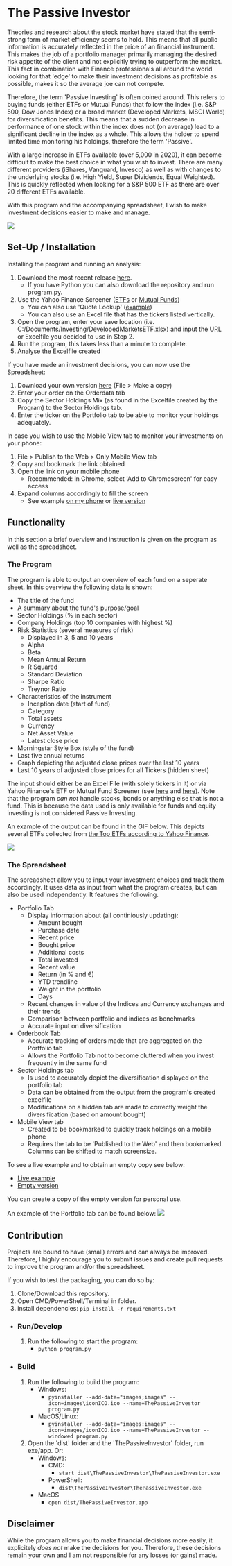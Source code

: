 # The Passive Investor

Theories and research about the stock market have stated that the semi-strong form of market efficiency seems to hold. This means that all public information is accurately reflected in the price of an financial instrument. This makes the job of a portfolio manager primarily managing the desired risk appetite of the client and not explicitly trying to outperform the market. This fact in combination with Finance professionals all around the world looking for that 'edge' to make their investment decisions as profitable as possible, makes it so the average joe can not compete.

Therefore, the term 'Passive Investing' is often coined around. This refers to buying funds (either ETFs or Mutual Funds) that follow the index (i.e. S&P 500, Dow Jones Index) or a broad market (Developed Markets, MSCI World) for diversification benefits. This means that a sudden decrease in performance of one stock within the index does not (on average) lead to a significant decline in the index as a whole. This allows the holder to spend limited time monitoring his holdings, therefore the term 'Passive'.

With a large increase in ETFs available (over 5,000 in 2020), it can become difficult to make the best choice in what you wish to invest. There are many different providers (iShares, Vanguard, Invesco) as well as with changes to the underlying stocks (i.e. High Yield, Super Dividends, Equal Weighted). This is quickly reflected when looking for a S&P 500 ETF as there are over 20 different ETFs available.

With this program and the accompanying spreadsheet, I wish to make investment decisions easier to make and manage.

![](Images/programExample.png)

## Set-Up / Installation
Installing the program and running an analysis:

1. Download the most recent release [here](https://github.com/JerBouma/ThePassiveInvestor/releases).
    * If you have Python you can also download the repository and run program.py.
2. Use the Yahoo Finance Screener ([ETFs](https://finance.yahoo.com/screener/etf/new) or [Mutual Funds](https://finance.yahoo.com/screener/mutualfund/new))
    * You can also use 'Quote Lookup' ([example](https://finance.yahoo.com/lookup/etf?s=developed%20markets))
    * You can also use an Excel file that has the tickers listed vertically.
3. Open the program, enter your save location (i.e. C:/Documents/Investing/DevelopedMarketsETF.xlsx) and input the URL or Excelfile you decided to use in Step 2.
4. Run the program, this takes less than a minute to complete.
5. Analyse the Excelfile created

If you have made an investment decisions, you can now use the Spreadsheet:

1. Download your own version [here](https://docs.google.com/spreadsheets/d/1BeJzpVVjJC8CGL-VAbSmvbZX9a3ws34-JlOijvm_sWQ/edit?usp=sharing) (File > Make a copy)
2. Enter your order on the Orderdata tab
3. Copy the Sector Holdings Mix (as found in the Excelfile created by the Program) to the Sector Holdings tab.
4. Enter the ticker on the Portfolio tab to be able to monitor your holdings adequately.

In case you wish to use the Mobile View tab to monitor your investments on your phone:

1. File > Publish to the Web > Only Mobile View tab
2. Copy and bookmark the link obtained
3. Open the link on your mobile phone
    * Recommended: in Chrome, select 'Add to Chromescreen' for easy access
4. Expand columns accordingly to fill the screen
    * See example [on my phone](Images/exampleMobileView.png) or [live version](https://docs.google.com/spreadsheets/d/e/2PACX-1vRvMw6lNGjzWJSyM7wr1kXUiaix_rBA2GA35MsZ_g91hHVXmyvR932az0SwmhmTDCjc1Pb7Mxqi-X-s/pubhtml?gid=1365265627&single=true)

## Functionality
In this section a brief overview and instruction is given on the program as well as the spreadsheet.

### The Program
The program is able to output an overview of each fund on a seperate sheet. In this overview the following data is shown:
* The title of the fund
* A summary about the fund's purpose/goal
* Sector Holdings (% in each sector)
* Company Holdings (top 10 companies with highest %)
* Risk Statistics (several measures of risk)
    * Displayed in 3, 5 and 10 years
    * Alpha
    * Beta
    * Mean Annual Return
    * R Squared
    * Standard Deviation
    * Sharpe Ratio
    * Treynor Ratio
* Characteristics of the instrument
    * Inception date (start of fund)
    * Category
    * Total assets
    * Currency
    * Net Asset Value
    * Latest close price
* Morningstar Style Box (style of the fund)
* Last five annual returns
* Graph depicting the adjusted close prices over the last 10 years
* Last 10 years of adjusted close prices for all Tickers (hidden sheet)

The input should either be an Excel File (with solely tickers in it) or via Yahoo Finance's ETF or Mutual Fund Screener (see [here](https://finance.yahoo.com/screener/etf/new) and [here](https://finance.yahoo.com/screener/mutualfund/new)). Note that the program <i>can not</i> handle stocks, bonds or anything else that is not a fund. This is because the data used is only available for funds and equity investing is not considered Passive Investing. 

An example of the output can be found in the GIF below. This depicts several ETFs collected from [the Top ETFs according to Yahoo Finance](https://finance.yahoo.com/etfs). 

![](Images/outputExample.gif)

### The Spreadsheet 
The spreadsheet allow you to input your investment choices and track them accordingly. It uses data as input from what the program creates, but can also be used independently. It features the following.

* Portfolio Tab
    * Display information about  (all continiously updating):
        * Amount bought
        * Purchase date
        * Recent price
        * Bought price
        * Additional costs
        * Total invested
        * Recent value
        * Return (in % and €)
        * YTD trendline
        * Weight in the portfolio
        * Days
    * Recent changes in value of the Indices and Currency exchanges and their trends
    * Comparison between portfolio and indices as benchmarks
    * Accurate input on diversification 
* Orderbook Tab
    * Accurate tracking of orders made that are aggregated on the Portfolio tab
    * Allows the Portfolio Tab not to become cluttered when you invest frequently in the same fund
* Sector Holdings tab
    * Is used to accurately depict the diversification displayed on the portfolio tab
    * Data can be obtained from the output from the program's created excelfile
    * Modifications on a hidden tab are made to correctly weight the diversification (based on amount bought)
* Mobile View tab
    * Created to be bookmarked to quickly track holdings on a mobile phone
    * Requires the tab to be 'Published to the Web' and then bookmarked. Columns can be shifted to match screensize.

To see a live example and to obtain an empty copy see below:
* [Live example](https://docs.google.com/spreadsheets/d/1Ssb8hRVdwR3vLl8VascSOt3VrFhXec967phnrw9t8Do/edit?usp=sharing)
* [Empty version](https://docs.google.com/spreadsheets/d/1BeJzpVVjJC8CGL-VAbSmvbZX9a3ws34-JlOijvm_sWQ/edit?usp=sharing)

You can create a copy of the empty version for personal use.

An example of the Portfolio tab can be found below:
![](Images/SpreadsheetExample.PNG)

## Contribution
Projects are bound to have (small) errors and can always be improved. Therefore, I highly encourage you to submit issues and create pull requests to improve the program and/or the spreadsheet.

If you wish to test the packaging, you can do so by:

1. Clone/Download this repository.
2. Open CMD/PowerShell/Terminal in folder.
3. install dependencies: ```pip install -r requirements.txt``` 
    
- ### Run/Develop
    1. Run the following to start the program:
        - ```python program.py```
- ### Build
    1. Run the following to build the program:
        - Windows: 
            - ```pyinstaller --add-data="images;images" --icon=images\iconICO.ico --name=ThePassiveInvestor program.py```
        - MacOS/Linux:
            - ```pyinstaller --add-data="images:images" --icon=images/iconICO.ico --name=ThePassiveInvestor --windowed program.py```
    2. Open the 'dist' folder and the 'ThePassiveInvestor' folder, run exe/app. Or:
        - Windows:
            - CMD:
                - ```start dist\ThePassiveInvestor\ThePassiveInvestor.exe```
            - PowerShell:
                - ```dist\ThePassiveInvestor\ThePassiveInvestor.exe```
        - MacOS 
            - ```open dist/ThePassiveInvestor.app```

## Disclaimer
While the program allows you to make financial decisions more easily, it explicitely <i>does not</i> make the decisions for you. Therefore, these decisions remain your own and I am not responsible for any losses (or gains) made.